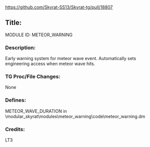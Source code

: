 https://github.com/Skyrat-SS13/Skyrat-tg/pull/18807

## Title:
MODULE ID: METEOR_WARNING

### Description:
Early warning system for meteor wave event. Automatically sets engineering access when meteor wave hits.

### TG Proc/File Changes:
None

### Defines:
METEOR_WAVE_DURATION in \modular_skyrat\modules\meteor_warning\code\meteor_warning.dm

### Credits:
LT3
